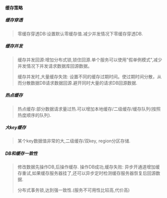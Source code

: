 #### 缓存策略


##### 缓存穿透

> 零缓存穿透DB:设置默认零缓存值.减少并发情况下零缓存穿透DB.

##### 缓存并发
> 缓存并发回源:增加分布式锁,锁住回源.单个服务可以使用"假单例模式",减少并发情况下并发请求数据库回源数据。     
> 
> 缓存并发时,大量缓存失效: 设置不同的缓存过期时间。使过期时间分散，从而分散数据DB请求数据回源.避开同时大量的请求DB回源数据.     


##### 热点缓存

> 热点缓存:部分数据请求量过热.可以增加本地缓存/二级缓存/缓存队列(按照热度顺序的队列).

##### 大key缓存

> 某个key数据值非常的大,二级缓存/双key, region分区存储. 


##### DB和缓存一致性

> 修改数据先操作DB,后操作缓存. 操作DB成功,缓存失败: 异步开通道增加缓存重试,如果缓存服务器挂了,还可以异步定时检测缓存服务器恢复后回源数据.
> 
> 分布式事务锁,达到强一致性.(服务不可用性比较高,代价高)   
